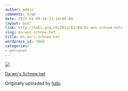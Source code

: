 ```yaml
---
author: admin
comments: true
date: 2013-03-09 16:22:14+00:00
layout: post
link: http://habi.gna.ch/2013/03/09/da-wos-schnee-het/
slug: da-wos-schnee-het
title: Da wo's Schnee het
wordpress_id: 3060
categories:
- personal
---
```



 [![](http://farm9.staticflickr.com/8532/8541412959_0e8c626aec_m.jpg)](http://www.flickr.com/photos/habi/8541412959/)
   

 
  [Da wo's Schnee het](http://www.flickr.com/photos/habi/8541412959/)
    

  Originally uploaded by [habi](http://www.flickr.com/photos/habi/).
 




  

